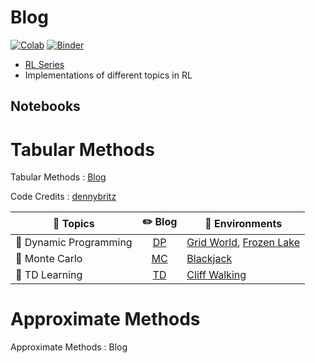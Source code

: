 # Blog

[![Colab](https://img.shields.io/badge/launch-Colab-orange.svg)](https://github.com/dudeperf3ct/RL_notebooks/master)
[![Binder](https://mybinder.org/badge_logo.svg)](https://mybinder.org/v2/gh/dudeperf3ct/RL_Notebooks/master)

- [RL Series](https://dudeperf3ct.github.io/rl/2019/12/19/Reinforcement-Learning/)
- Implementations of different topics in RL


## Notebooks

# Tabular Methods

Tabular Methods : [Blog](https://dudeperf3ct.github.io/rl/2019/12/29/Tabular-Solution/)

Code Credits : [dennybritz](https://github.com/dennybritz/reinforcement-learning)

|:page_with_curl: Topics|:pencil2: Blog|:key: Environments|
| ------------- | :-------------: |------------- |
|:wind_chime: Dynamic Programming|[DP](https://dudeperf3ct.github.io/rl/2019/12/29/Tabular-Solution/#dynamic-programming)| [Grid World](https://colab.research.google.com/github/dudeperf3ct/RL_Notebooks/blob/master/DP/Dynamic_Programming_Grid_World.ipynb), [Frozen Lake]() |
|:rice_scene: Monte Carlo|[MC](https://dudeperf3ct.github.io/rl/2019/12/29/Tabular-Solution/#monte-carlo)|[Blackjack](https://colab.research.google.com/github/dudeperf3ct/RL_Notebooks/blob/master/MC/Monte_Carlo_Blackjack.ipynb) |
|:high_brightness: TD Learning|[TD](https://dudeperf3ct.github.io/rl/2019/12/29/Tabular-Solution/#td-learning)| [Cliff Walking](https://colab.research.google.com/github/dudeperf3ct/RL_Notebooks/blob/master/TD/TD_CliffWalking.ipynb)|

# Approximate Methods

Approximate Methods : Blog
